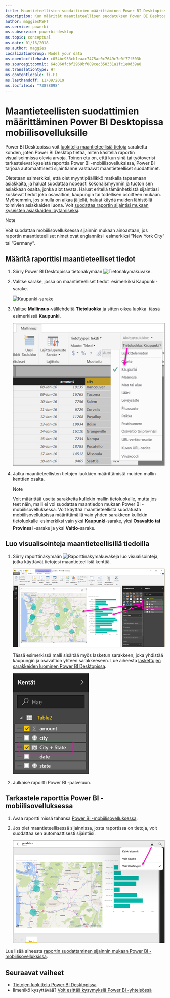```yaml
---
title: Maantieteellisten suodattimien määrittäminen Power BI Desktopissa mobiilisovelluksille
description: Kun määrität maantieteellisen suodatuksen Power BI Desktopissa olevassa mallissasi, voit suodattaa tietoja sijainnillesi automaattisesti Power BI -mobiilisovelluksissa.
author: maggiesMSFT
ms.service: powerbi
ms.subservice: powerbi-desktop
ms.topic: conceptual
ms.date: 01/16/2018
ms.author: maggies
LocalizationGroup: Model your data
ms.openlocfilehash: c054bc933cb1eaac7475ac0c7649c7e0f77f503b
ms.sourcegitcommit: 64c860fcbf2969bf089cec358331a1fc1e0d39a8
ms.translationtype: HT
ms.contentlocale: fi-FI
ms.lasthandoff: 11/09/2019
ms.locfileid: "73878098"
---
```

# <a name="set-geographic-filters-in-power-bi-desktop-for-the-mobile-apps"></a>Maantieteellisten suodattimien määrittäminen Power BI Desktopissa mobiilisovelluksille
Power BI Desktopissa voit [luokitella maantieteellisiä tietoja](desktop-data-categorization.md) saraketta kohden, joten Power BI Desktop tietää, miten käsitellä raportin visualisoinnissa olevia arvoja. Toinen etu on, että kun sinä tai työtoverisi tarkastelevat kyseistä raporttia Power BI -mobiilisovelluksissa, Power BI tarjoaa automaattisesti sijaintianne vastaavat maantieteelliset suodattimet. 

Oletetaan esimerkiksi, että olet myyntipäällikkö matkalla tapaamaan asiakkaita, ja haluat suodattaa nopeasti kokonaismyynnin ja tuoton sen asiakkaan osalta, jonka aiot tavata. Haluat eritellä tämänhetkistä sijaintiasi koskevat tiedot joko osavaltion, kaupungin tai todellisen osoitteen mukaan. Myöhemmin, jos sinulla on aikaa jäljellä, haluat käydä muiden lähistöllä toimivien asiakkaiden luona. Voit [suodattaa raportin sijaintisi mukaan kyseisten asiakkaiden löytämiseksi](consumer/mobile/mobile-apps-geographic-filtering.md).

> [!NOTE]
> Voit suodattaa mobiilisovelluksessa sijainnin mukaan ainoastaan, jos raportin maantieteelliset nimet ovat englanniksi &#150; esimerkiksi ”New York City” tai ”Germany”.
> 
> 

## <a name="identify-geographic-data-in-your-report"></a>Määritä raporttisi maantieteelliset tiedot
1. Siirry Power BI Desktopissa tietonäkymään ![Tietonäkymäkuvake](media/desktop-mobile-geofiltering/pbi_desktop_data_icon.png).
2. Valitse sarake, jossa on maantieteelliset tiedot &#151; esimerkiksi Kaupunki-sarake.
   
    ![Kaupunki-sarake](media/desktop-mobile-geofiltering/power-bi-desktop-geo-column.png)
3. Valitse **Mallinnus**-välilehdeltä **Tietoluokka** ja sitten oikea luokka &#151; tässä esimerkissä **Kaupunki**.
   
    ![Tietoluokkaruutu](media/desktop-mobile-geofiltering/power-bi-desktop-geo-category.png)
4. Jatka maantieteellisten tietojen luokkien määrittämistä muiden mallin kenttien osalta. 
   
   > [!NOTE]
   > Voit määrittää useita sarakkeita kullekin mallin tietoluokalle, mutta jos teet näin, malli ei voi suodattaa maantiedon mukaan Power BI -mobiilisovelluksessa. Voit käyttää maantieteellistä suodatusta mobiilisovelluksissa määrittämällä vain yhden sarakkeen kullekin tietoluokalle &#151; esimerkiksi vain yksi **Kaupunki**-sarake, yksi **Osavaltio tai Provinssi** -sarake ja yksi **Valtio**-sarake. 
   > 
   > 

## <a name="create-visuals-with-your-geographic-data"></a>Luo visualisointeja maantieteellisillä tiedoilla
1. Siirry raporttinäkymään ![Raporttinäkymäkuvake](media/desktop-mobile-geofiltering/power-bi-desktop-report-icon.png)ja luo visualisointeja, jotka käyttävät tietojesi maantieteellisiä kenttiä. 
   
    ![Raportti, jossa kartta](media/desktop-mobile-geofiltering/power-bi-desktop-geo-report.png)
   
    Tässä esimerkissä malli sisältää myös lasketun sarakkeen, joka yhdistää kaupungin ja osavaltion yhteen sarakkeeseen. Lue aiheesta [laskettujen sarakkeiden luominen Power BI Desktopissa](desktop-calculated-columns.md).
   
    ![Kaupunki + Osavaltio -kenttä](media/desktop-mobile-geofiltering/power-bi-desktop-city-state-column.png)
2. Julkaise raportti Power BI -palveluun.

## <a name="view-the-report-in-power-bi-mobile-app"></a>Tarkastele raporttia Power BI -mobiilisovelluksessa
1. Avaa raportti missä tahansa [Power BI -mobiilisovelluksessa](consumer/mobile/mobile-apps-for-mobile-devices.md).
2. Jos olet maantieteellisessä sijainnissa, josta raportissa on tietoja, voit suodattaa sen automaattisesti sijaintiisi.
   
    ![Mobiilisovelluksen Geo-suodatin](media/desktop-mobile-geofiltering/power-bi-mobile-geo-map-set-filter.png)

Lue lisää aiheesta [raportin suodattaminen sijainnin mukaan Power BI -mobiilisovelluksissa](consumer/mobile/mobile-apps-geographic-filtering.md).

## <a name="next-steps"></a>Seuraavat vaiheet
* [Tietojen luokittelu Power BI Desktopissa](desktop-data-categorization.md)  
* Ilmenikö kysyttävää? [Voit esittää kysymyksiä Power BI -yhteisössä](https://community.powerbi.com/)

